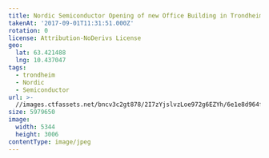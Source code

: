 ```yaml
---
title: Nordic Semiconductor Opening of new Office Building in Trondheim
takenAt: '2017-09-01T11:31:51.000Z'
rotation: 0
license: Attribution-NoDerivs License
geo:
  lat: 63.421488
  lng: 10.437047
tags:
  - trondheim
  - Nordic
  - Semiconductor
url: >-
  //images.ctfassets.net/bncv3c2gt878/2I7zYjslvzLoe972g6EZYh/6e1e8d964f135b89cb1cd6a0e4a20670/nordic-semiconductor-opening-of-new-office-building-in-trondheim_36817822336_o
size: 5979650
image:
  width: 5344
  height: 3006
contentType: image/jpeg
---
```


